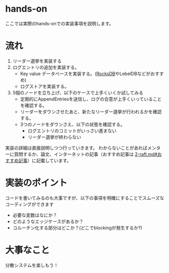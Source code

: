 # hands-on
ここでは実際のhands-onでの実装事項を説明します。

# 流れ
1. リーダー選挙を実装する
2. ログエントリの追加を実装する。
    - Key value データベースを実装する。([RocksDB](https://rocksdb.org/)やLebelDBなどがおすすめ)
    - ログストアを実装する。
3. 5個のノードを立ち上げ、以下のケースで上手くいくか試してみる
    - 定期的にAppendEntriesを送信し、ログの合意が上手くいっていることを確認する。
    - リーダーをダウンさせたあと、新たなリーダー選挙が行われるかを確認する。
    - 3つのノードをダウンさえ、以下の状態を確認する。
        - ログエントリのコミットがいっさい進まない
        - リーダー選挙が終わらない

実装の詳細は直接説明しつつ行っていきます。
わからないことがあればメンターに質問するか、論文、インターネットの記事（おすすめ記事は [2-raft.md#おすすめ記事](2-raft.md)）に記載しています。

# 実装のポイント
コードを書いてみるのも大事ですが、以下の事項を明確にすることでスムーズなコーディングができます
- 必要な変数はなにか？
- どのようなエッジケースがあるか？
- コルーチン化する部分はどこか？(どこでblockingが発生するか?)


# 大事なこと
分散システムを楽しもう！

